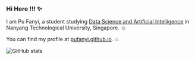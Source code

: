 ### Hi Here !!! :sparkles:

I am Pu Fanyi, a student studying [Data Science and Artificial Intelligence](https://www.ntu.edu.sg/education/undergraduate-programme/bachelor-of-science-in-data-science-artificial-intelligence) in Nanyang Technological University, Singapore. :relaxed:

You can find my profile at [pufanyi.github.io](https://pufanyi.github.io). :collision:

![GitHub stats](https://github-readme-stats.vercel.app/api?username=pufanyi)
